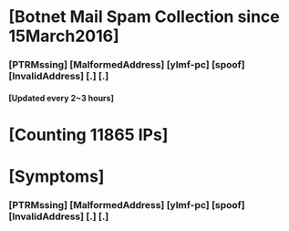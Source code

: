 # [Botnet Mail Spam Collection since 15March2016]
### [PTRMssing] [MalformedAddress] [ylmf-pc] [spoof] [InvalidAddress] [.] [.]
#### [Updated every 2~3 hours]

# [Counting 11865 IPs]

# [Symptoms] 
###   [PTRMssing] [MalformedAddress] [ylmf-pc] [spoof] [InvalidAddress] [.] [.]
